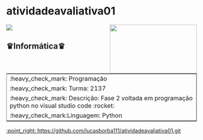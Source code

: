 # atividadeavaliativa01
<img src = "https://www1.satc.edu.br/portais/alunos/assets/img/logoSatc.png"> <img src = "https://images.hdqwalls.com/download/python-qhd-3840x2160.jpg" height="130" width="230" align="right">
<h2>♛Informática♛</h2>
<table border rules="none" border="2">
<tr>
<td>
:heavy_check_mark: Programação
</td>
</tr>
<tr>
<td>
:heavy_check_mark: Turma: 2137 
</td>
</tr>
<tr>
<td>
:heavy_check_mark: Descrição: Fase 2 voltada em programação python no visual studio code   :rocket:   
</td>
</tr>
<tr>
<td>
:heavy_check_mark:Linguagem: Python
</td>
</tr>
</table>
<a href="https://github.com/lucasborba111/atividadeavaliativa01.git">:point_right: https://github.com/lucasborba111/atividadeavaliativa01.git</a>

